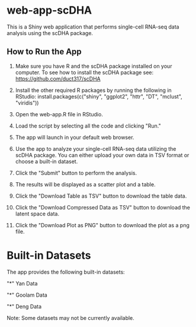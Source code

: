 # web-app-scDHA
This is a Shiny web application that performs single-cell RNA-seq data analysis using the scDHA package.

## How to Run the App
1. Make sure you have R and the scDHA package installed on your computer.
To see how to install the scDHA package see: https://github.com/duct317/scDHA

2. Install the other required R packages by running the following in RStudio:
   install.packages(c("shiny", "ggplot2", "httr", "DT", "mclust", "viridis"))

3. Open the web-app.R file in RStudio.

4. Load the script by selecting all the code and clicking "Run."

5. The app will launch in your default web browser.

6. Use the app to analyze your single-cell RNA-seq data utilizing the scDHA package. You can either upload your own data in TSV format or choose a built-in dataset.

7. Click the "Submit" button to perform the analysis.

8. The results will be displayed as a scatter plot and a table.

9. Click the "Download Table as TSV" button to download the table data. 

10. Click the "Download Compressed Data as TSV" button to download the latent space data. 

11. Click the "Download Plot as PNG" button to download the plot as a png file.


# Built-in Datasets
The app provides the following built-in datasets:

"*" Yan Data

"*" Goolam Data

"*" Deng Data

Note: Some datasets may not be currently available.
